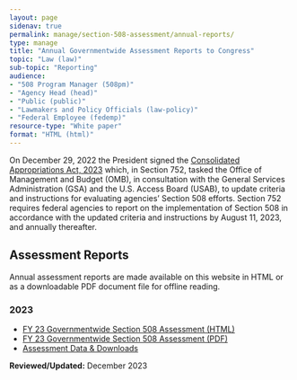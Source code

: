```yaml
---
layout: page
sidenav: true
permalink: manage/section-508-assessment/annual-reports/
type: manage
title: "Annual Governmentwide Assessment Reports to Congress"
topic: "Law (law)"
sub-topic: "Reporting"
audience:
- "508 Program Manager (508pm)"
- "Agency Head (head)"
- "Public (public)"
- "Lawmakers and Policy Officials (law-policy)"
- "Federal Employee (fedemp)"
resource-type: "White paper"
format: "HTML (html)"
---
```

On December 29, 2022 the President signed the <a href="https://www.congress.gov/bill/117th-congress/house-bill/2617">Consolidated Appropriations Act, 2023</a> which, in Section 752, tasked the Office of Management and Budget (OMB), in consultation with the General Services Administration (GSA) and the U.S. Access Board (USAB), to update criteria and instructions for evaluating agencies’ Section 508 efforts. Section 752 requires federal agencies to report on the implementation of Section 508 in accordance with the updated criteria and instructions by August 11, 2023, and annually thereafter.

## Assessment Reports
Annual assessment reports are made available on this website in HTML or as a downloadable PDF document file for offline reading.   

### 2023
* [FY 23 Governmentwide Section 508 Assessment (HTML)][1]
* [FY 23 Governmentwide Section 508 Assessment (PDF)][2]
* [Assessment Data & Downloads][3] 

[1]:{{site.baseurl}}/manage/section-508-assessment/2023/message-from-gsa-administrator/
[2]:{{site.baseurl}}/manage/section-508-assessment/2023/assessment-data-downloads/
[3]:{{site.baseurl}}/manage/section-508-assessment/2023/assessment-data-downloads/

**Reviewed/Updated:** December 2023